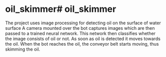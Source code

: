 # oil_skimmer# oil_skimmer
  The project uses image processing for detecting oil on
  the surface of water surface A camera mounted over the bot
  captures images which are then passed to a trained
   neural network. This network then classifies whether the
  image consists of oil or not. As soon as oil is detected it
  moves towards the oil. When the bot reaches the oil, the
  conveyor belt starts moving, thus skimming the oil.
